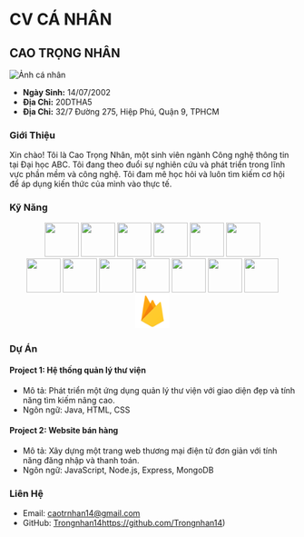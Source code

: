 # CV CÁ NHÂN

## CAO TRỌNG NHÂN
![Ảnh cá nhân](https://scontent.fsgn1-1.fna.fbcdn.net/v/t39.30808-1/399944901_1804198416691830_7967748167005121119_n.jpg?stp=dst-jpg_p240x240&_nc_cat=101&ccb=1-7&_nc_sid=5f2048&_nc_eui2=AeH2S75BRzmzTf1ZIux7pSok0O_Y_x1gzDDQ79j_HWDMMGbxhUKlUVm-Y1zUZEIuc-ECZzoNiBwbonGkqpiCV6E1&_nc_ohc=C0BEevufIJUAX8aH7kl&_nc_ht=scontent.fsgn1-1.fna&oh=00_AfC99G-b9gnckxaTva-WVSXU61YUz0cdlAzdQNBdFstBWA&oe=66020C65)

- **Ngày Sinh:** 14/07/2002
- **Địa Chỉ:** 20DTHA5
- **Địa Chỉ:** 32/7 Đường 275, Hiệp Phú, Quận 9, TPHCM


### Giới Thiệu

Xin chào! Tôi là Cao Trọng Nhân, một sinh viên ngành Công nghệ thông tin tại Đại học ABC. Tôi đang theo đuổi sự nghiên cứu và phát triển trong lĩnh vực phần mềm và công nghệ. Tôi đam mê học hỏi và luôn tìm kiếm cơ hội để áp dụng kiến thức của mình vào thực tế.

### Kỹ Năng

<div align="center">
  
<img src="https://github.com/Subhampreet/Subhampreet/blob/master/logos/c++.png?raw=true" height="60" width="60">
<img src="https://github.com/Subhampreet/Subhampreet/blob/master/logos/JS.png?raw=true" height="60" width="60">
<img src="https://cdn.iconscout.com/icon/free/png-512/node-js-1174925.png" height="60" width="60">
<img src="https://github.com/Subhampreet/Subhampreet/blob/master/logos/next.png?raw=true" height="60" width="60">
<img src="https://github.com/Subhampreet/Subhampreet/blob/master/logos/css.png?raw=true" height="60" width="60">
<img src="https://github.com/Subhampreet/Subhampreet/blob/master/logos/html.png?raw=true" height="60" width="60">

<br>

<img src="https://github.com/Subhampreet/Subhampreet/blob/master/logos/react.png?raw=true" height="60" width="60">
<img src="https://github.com/Subhampreet/Subhampreet/blob/master/logos/php.png?raw=true" height="60" width="60">
<img src="https://github.com/Subhampreet/Subhampreet/blob/master/logos/sql.png?raw=true" height="60" width="60">
<img src="https://github.com/Subhampreet/Subhampreet/blob/master/logos/postgres.png?raw=true" height="60" width="60">
<img src="https://github.com/Subhampreet/Subhampreet/blob/master/logos/git.png?raw=true" height="60" width="60">
<img src="https://github.com/Subhampreet/Subhampreet/blob/master/logos/vs.png?raw=true" height="60" width="60">
<img src="https://github.com/Subhampreet/Subhampreet/blob/master/logos/bootstrap.png?raw=true" height="60" width="60">
<img height="60" src="https://raw.githubusercontent.com/github/explore/80688e429a7d4ef2fca1e82350fe8e3517d3494d/topics/firebase/firebase.png">
</div>

### Dự Án

#### Project 1: Hệ thống quản lý thư viện
- Mô tả: Phát triển một ứng dụng quản lý thư viện với giao diện đẹp và tính năng tìm kiếm nâng cao.
- Ngôn ngữ: Java, HTML, CSS

#### Project 2: Website bán hàng
- Mô tả: Xây dựng một trang web thương mại điện tử đơn giản với tính năng đăng nhập và thanh toán.
- Ngôn ngữ: JavaScript, Node.js, Express, MongoDB

### Liên Hệ
- Email: caotrnhan14@gmail.com
- GitHub: [Trongnhan14](https://github.com/Trongnhan14)https://github.com/Trongnhan14)
